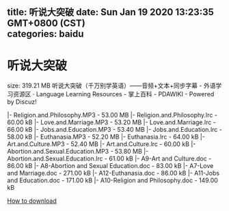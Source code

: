 
title: 听说大突破
date: Sun Jan 19 2020 13:23:35 GMT+0800 (CST)    
categories: baidu
---

# 听说大突破
size: 319.21 MB
 听说大突破（千万别学英语）——音频+文本+同步字幕 - 外语学习资源区 · Language Learning Resources - 掌上百科 - PDAWIKI - Powered by Discuz!
 
|- Religion.and.Philosophy.MP3 - 53.00 MB
|- Religion.and.Philosophy.lrc - 60.00 kB
|- Love.and.Marriage.MP3 - 53.20 MB
|- Love.and.Marriage.lrc - 66.00 kB
|- Jobs.and.Education.MP3 - 53.40 MB
|- Jobs.and.Education.lrc - 58.00 kB
|- Euthanasia.MP3 - 52.20 MB
|- Euthanasia.lrc - 64.00 kB
|- Art.and.Culture.MP3 - 52.40 MB
|- Art.and.Culture.lrc - 60.00 kB
|- Abortion.and.Sexual.Education.MP3 - 53.80 MB
|- Abortion.and.Sexual.Education.lrc - 61.00 kB
|- A9-Art and Culture.doc - 86.00 kB
|- A8-Abortion and Sexual Education.doc - 83.00 kB
|- A7-Love and Marriage.doc - 271.00 kB
|- A12-Euthanasia.doc - 86.00 kB
|- A11-Jobs and Education.doc - 171.00 kB
|- A10-Religion and Philosophy.doc - 149.00 kB

[How to download](https://bpcam.bemobtrk.com/go/2ceec3aa-1ca2-46d6-b9ff-aaa5c184517c?jno=142)